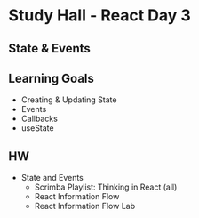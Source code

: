 # Study Hall - React Day 3
## State & Events

## Learning Goals
  - Creating & Updating State
  - Events
  - Callbacks
  - useState

## HW
- State and Events
  - Scrimba Playlist: Thinking in React (all)
  - React Information Flow
  - React Information Flow Lab
